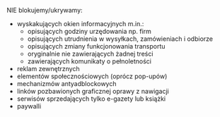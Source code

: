NIE blokujemy/ukrywamy:
* wyskakujących okien informacyjnych m.in.:
   - opisujących godziny urzędowania np. firm
   - opisujących utrudnienia w wysyłkach, zamówieniach i odbiorze
   - opisujących zmiany funkcjonowania transportu
   - oryginalnie nie zawierających żadnej treści
   - zawierających komunikaty o pełnoletności
* reklam zewnętrznych
* elementów społecznościowych (oprócz pop-upów)
* mechanizmów antyadblockowych
* linków pozbawionych graficznej oprawy z nawigacji
* serwisów sprzedających tylko e-gazety lub książki
* paywalli
